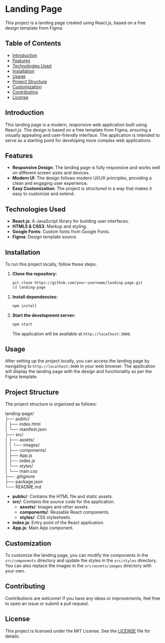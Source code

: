 # Landing Page

This project is a landing page created using React.js, based on a free design template from Figma.

## Table of Contents
- [Introduction](#introduction)
- [Features](#features)
- [Technologies Used](#technologies-used)
- [Installation](#installation)
- [Usage](#usage)
- [Project Structure](#project-structure)
- [Customization](#customization)
- [Contributing](#contributing)
- [License](#license)

## Introduction

This landing page is a modern, responsive web application built using React.js. The design is based on a free template from Figma, ensuring a visually appealing and user-friendly interface. The application is intended to serve as a starting point for developing more complex web applications.

## Features

- **Responsive Design**: The landing page is fully responsive and works well on different screen sizes and devices.
- **Modern UI**: The design follows modern UI/UX principles, providing a clean and engaging user experience.
- **Easy Customization**: The project is structured in a way that makes it easy to customize and extend.

## Technologies Used

- **React.js**: A JavaScript library for building user interfaces.
- **HTML5 & CSS3**: Markup and styling.
- **Google Fonts**: Custom fonts from Google Fonts.
- **Figma**: Design template source.

## Installation

To run this project locally, follow these steps:

1. **Clone the repository:**
    ```bash
    git clone https://github.com/your-username/landing-page.git
    cd landing-page
    ```

2. **Install dependencies:**
    ```bash
    npm install
    ```

3. **Start the development server:**
    ```bash
    npm start
    ```

    The application will be available at `http://localhost:3000`.

## Usage

After setting up the project locally, you can access the landing page by navigating to `http://localhost:3000` in your web browser. The application will display the landing page with the design and functionality as per the Figma template.

## Project Structure

The project structure is organized as follows:

landing-page/<br />
├── public/<br />
│ ├── index.html<br />
│ └── manifest.json<br />
├── src/<br />
│ ├── assets/<br />
│ │ └── images/<br />
│ ├── components/<br />
│ ├── App.js<br />
│ ├── index.js<br />
│ └── styles/<br />
│ └── main.css<br />
├── .gitignore<br />
├── package.json<br />
└── README.md<br />


- **public/**: Contains the HTML file and static assets.
- **src/**: Contains the source code for the application.
  - **assets/**: Images and other assets.
  - **components/**: Reusable React components.
  - **styles/**: CSS stylesheets.
- **index.js**: Entry point of the React application.
- **App.js**: Main App component.

## Customization

To customize the landing page, you can modify the components in the `src/components` directory and update the styles in the `src/styles` directory. You can also replace the images in the `src/assets/images` directory with your own.

## Contributing

Contributions are welcome! If you have any ideas or improvements, feel free to open an issue or submit a pull request.

## License

This project is licensed under the MIT License. See the [LICENSE](LICENSE) file for details.
```markdown
